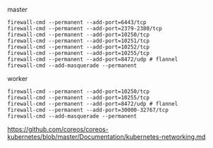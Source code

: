 master
```
firewall-cmd --permanent --add-port=6443/tcp
firewall-cmd --permanent --add-port=2379-2380/tcp
firewall-cmd --permanent --add-port=10250/tcp
firewall-cmd --permanent --add-port=10251/tcp
firewall-cmd --permanent --add-port=10252/tcp
firewall-cmd --permanent --add-port=10255/tcp
firewall-cmd --permanent --add-port=8472/udp # flannel 
firewall-cmd --add-masquerade --permanent
```
worker
```
firewall-cmd --permanent --add-port=10250/tcp
firewall-cmd --permanent --add-port=10255/tcp
firewall-cmd --permanent --add-port=8472/udp # flannel 
firewall-cmd --permanent --add-port=30000-32767/tcp
firewall-cmd --add-masquerade --permanent
```
https://github.com/coreos/coreos-kubernetes/blob/master/Documentation/kubernetes-networking.md
